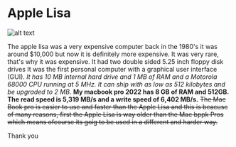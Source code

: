# Apple Lisa

![alt text](https://upload.wikimedia.org/wikipedia/commons/b/b9/Apple-lisa-1.jpg)
![]()

The apple lisa was a very expensive computer back in the 1980's it was around $10,000 but now it is definitely more expensive. It was very rare, that's why it was expensive. 
It had two double sided 5.25 inch floppy disk drives It was the first personal computer with a graphical user interface (GUI). 
_It has 10 MB internal hard drive and 1 MB of RAM and a Motorola 68000 CPU running at 5 MHz._
*It can ship with as low as 512 kilobytes and be upgraded to 2 MB.*
**My macbook pro 2022 has 8 GB of RAM and 512GB. The read speed is 5,319 MB/s and a write speed of 6,402 MB/s.**
~~The Mac Book pro is easier to use and faster than the Apple Lisa and this is beacuse of many reasons, first the Apple Lisa is way older than the Mac bppk Pros which means ofcourse its goig to be used in a different and harder way.~~

Thank you

